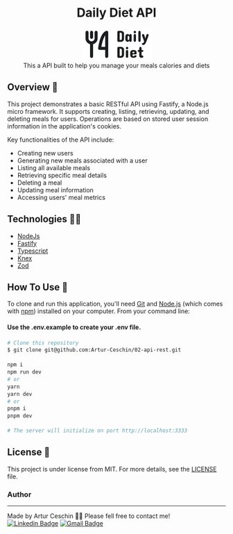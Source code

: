 <div align="center">
  <h1 align="center">Daily Diet API</h1>

  <img alt="Logo" src="./public/daily-diet.svg" alt="Daily Diet API - Ignite ">
</div>

<div align="center">
 This a API built to help you manage your meals calories and diets
</div>

## Overview 📌

This project demonstrates a basic RESTful API using Fastify, a Node.js micro framework. It supports creating, listing, retrieving, updating, and deleting meals for users. Operations are based on stored user session information in the application's cookies.

Key functionalities of the API include:

- Creating new users
- Generating new meals associated with a user
- Listing all available meals
- Retrieving specific meal details
- Deleting a meal
- Updating meal information
- Accessing users' meal metrics

## Technologies 🧑‍💻

- [NodeJs](https://nodejs.org/en)
- [Fastify](https://fastify.dev/)
- [Typescript](https://www.typescriptlang.org/)
- [Knex](https://knexjs.org/)
- [Zod](https://zod.dev/)

## How To Use 👷

<!-- Example: -->

To clone and run this application, you'll need [Git](https://git-scm.com) and [Node.js](https://nodejs.org/en/download/) (which comes with [npm](http://npmjs.com)) installed on your computer. From your command line:

#### Use the .env.example to create your .env file.

```bash
# Clone this repository
$ git clone git@github.com:Artur-Ceschin/02-api-rest.git

npm i
npm run dev
# or
yarn
yarn dev
# or
pnpm i
pnpm dev

# The server will initialize on port http://localhost:3333
```

## License 📃

This project is under license from MIT. For more details, see the [LICENSE](./LICENSE.md) file.

### Author

---

Made by Artur Ceschin 👋🏼 Please fell free to contact me!
<br/>
[![Linkedin Badge](https://img.shields.io/badge/-Artur-blue?style=flat-square&logo=Linkedin&logoColor=white&link=https://www.linkedin.com/in/artur-peres-ceschin-programador/)](https://www.linkedin.com/in/artur-peres-ceschin-programador/)
[![Gmail Badge](https://img.shields.io/badge/-artur.ceschin@.com-c14438?style=flat-square&logo=Gmail&logoColor=white&link=mailto:artur.ceschin@gmail.com)](mailto:artur.ceschin@gmail.com)
